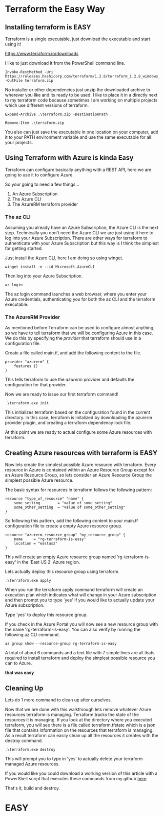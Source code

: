 Terraform the Easy Way
======================

Installing terraform is EASY
----------------------------

Terraform is a single executable, just download the executable and start using it!

https://www.terraform.io/downloads

I like to just download it from the PowerShell command line.

    Invoke-RestMethod -Uri https://releases.hashicorp.com/terraform/1.2.8/terraform_1.2.8_windows_amd64.zip -OutFile terraform.zip

No installer or other dependencies just unzip the downloaded archive to wherever you like and its ready to be used. I like to place it in a directly next to my terraform code because sometimes I am working on multiple projects which use different versions of terraform. 

    Expand-Archive .\terraform.zip -DestinationPath .

    Remove-Item .\terraform.zip

You also can just save the executable in one location on your computer, add it to your PATH environment variable and use the same executable for all your projects.

Using Terraform with Azure is kinda Easy
----------------------------------------

Terraform can configure basically anything with a REST API, here we are going to use it to configure Azure. 

So your going to need a few things...

1. An Azure Subscription
2. The Azure CLI
3. The AzureRM terraform provider

### The az CLI
Assuming you already have an Azure Subscription, the Azure CLI is the next step. Technically you don't need the Azure CLI we are just using it here to log into your Azure Subscription. There are other ways for terraform to authenticate with your Azure Subscription but this way is I think the simplest for getting started.

Just install the Azure CLI, here I am doing so using winget.

    winget install -e --id Microsoft.AzureCLI

Then log into your Azure Subscription.

    az login

The az login command launches a web browser, where you enter your Azure credentials, authenticating you for both the az CLI and the terraform executable.

### The AzureRM Provider

As mentioned before Terraform can be used to configure almost anything, so we have to tell terraform that we will be configuring Azure in this case. We do this by specifying the *provider* that terraform should use in a configuration file. 

Create a file called main.tf, and add the following content to the file.

    provider "azurerm" {
        features {}
    }

This tells terraform to use the *azurerm* provider and defaults the configuration for that provider.

Now we are ready to issue our first terraform command!

    .\terraform.exe init

This initializes terraform based on the configuration found in the current directory. In this case, terraform is initalized by downloading the azurerm provider plugin, and creating a terraform dependency lock file.

At this point we are ready to actual configure some Azure resources with terraform.

Creating Azure resources with terraform is EASY
-----------------------------------------------

Now lets create the simplest possible Azure resource with terraform. Every resource in Azure is contained within an Azure Resource Group except for an Azure Resource Group, so lets consider an Azure Resource Group the simplest possible Azure resource. 

The basic syntax for resources in terraform follows the following pattern:

    resource "type_of_resource" "name" {
        some_setting        = "value of some_setting"
        some_other_setting  = "value of some_other_setting"
    }

So following this pattern, add the following content to your main.tf configuration file to create a empty Azure resource group.

    resource "azurerm_resource_group" "my_resource_group" {
        name     = "rg-terraform-is-easy"
        location = "eastus2"
    }

This will create an empty Azure resource group named 'rg-terraform-is-easy' in the 'East US 2' Azure region.

Lets actually deploy this resource group using terraform.

    .\terraform.exe apply

When you run the terraform apply command terraform will create an execution plan which indicates what will change in your Azure subscription and then prompt you to type 'yes' if you would like to actually update your Azure subscription. 

Type 'yes' to deploy this resource group.

If you check in the Azure Portal you will now see a new resource group with the name 'rg-terraform-is-easy'. You can also verify by running the following az CLI command.

    az group show --resource-group rg-terraform-is-easy

A total of about 6 commands and a text file with 7 simple lines are all thats required to install terraform and deploy the simplest possible resource you can to Azure.

__that was easy__

Cleaning Up
-----------

Lets do 1 more command to clean up after ourselves. 

Now that we are done with this walkthrough lets remove whatever Azure resources terraform is managing. Terraform tracks the state of the resources it is managing. If you look at the directory where you executed terraform, you will see there is a file called terraform.tfstate which is a json file that contains information on the resources that terraform is managing. As a result terraform can easily clean up all the resources it creates with the destroy command.

    .\terraform.exe destroy

This will prompt you to type in 'yes' to actually delete your terraform managed Azure resources.

If you would like you could download a working version of this article with a PowerShell script that executes these commands from my github [here](https://github.com/apalmer/terraform-is-easy).

That's it, build and destroy.

EASY
====